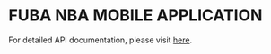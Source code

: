 # FUBA NBA MOBILE APPLICATION

For detailed API documentation, please visit [here](https://documenter.getpostman.com/view/33030067/2sA3Qza8U3).
